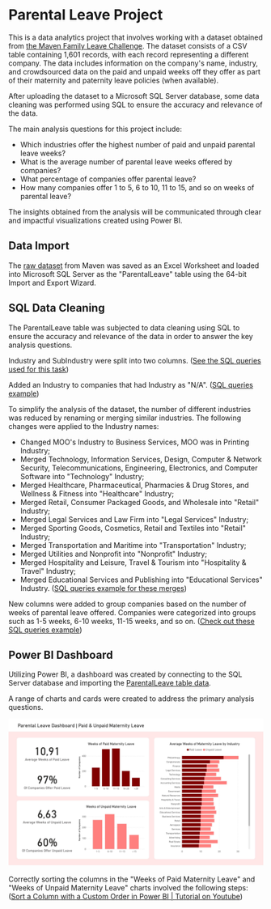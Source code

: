 # Parental Leave Project

This is a data analytics project that involves working with a dataset obtained from [the Maven Family Leave Challenge](https://www.mavenanalytics.io/challenges/maven-family-leave-challenge/2). 
The dataset consists of a CSV table containing 1,601 records, with each record representing a different company. 
The data includes information on the company's name, industry, and crowdsourced data on the paid and unpaid weeks off they offer as part of their maternity and paternity leave policies (when available).

After uploading the dataset to a Microsoft SQL Server database, some data cleaning was performed using SQL to ensure the accuracy and relevance of the data.

The main analysis questions for this project include:
- Which industries offer the highest number of paid and unpaid parental leave weeks?
- What is the average number of parental leave weeks offered by companies?
- What percentage of companies offer parental leave?
- How many companies offer 1 to 5, 6 to 10, 11 to 15, and so on weeks of parental leave?

The insights obtained from the analysis will be communicated through clear and impactful visualizations created using Power BI.

## Data Import

The [raw dataset](./data/parental_leave_raw.csv) from Maven was saved as an Excel Worksheet and loaded into Microsoft SQL Server as the "ParentalLeave" table using the 64-bit Import and Export Wizard.

## SQL Data Cleaning

The ParentalLeave table was subjected to data cleaning using SQL to ensure the accuracy and relevance of the data in order to answer the key analysis questions.

Industry and SubIndustry were split into two columns. ([See the SQL queries used for this task](SQLqueries/SplittingIndustrySubIndustry.sql))

Added an Industry to companies that had Industry as "N/A". ([SQL queries example](SQLqueries/AddingIndustriesToN-As.sql))

To simplify the analysis of the dataset, the number of different industries was reduced by renaming or merging similar industries. The following changes were applied to the Industry names:
- Changed MOO's Industry to Business Services, MOO was in Printing Industry;
- Merged Technology, Information Services, Design, Computer & Network Security, Telecommunications, Engineering, Electronics, and Computer Software into "Technology" Industry;
- Merged Healthcare, Pharmaceutical, Pharmacies & Drug Stores, and Wellness & Fitness into "Healthcare" Industry;
- Merged Retail, Consumer Packaged Goods, and Wholesale into "Retail" Industry;
- Merged Legal Services and Law Firm into "Legal Services" Industry;
- Merged Sporting Goods, Cosmetics, Retail and Textiles into "Retail" Industry;
- Merged Transportation and Maritime into "Transportation" Industry;
- Merged Utilities and Nonprofit into "Nonprofit" Industry;
- Merged Hospitality and Leisure, Travel & Tourism into "Hospitality & Travel" Industry;
- Merged Educational Services and Publishing into "Educational Services" Industry. ([SQL queries example for these merges](SQLqueries/IndustryMerging.sql))

New columns were added to group companies based on the number of weeks of parental leave offered. Companies were categorized into groups such as 1-5 weeks, 6-10 weeks, 11-15 weeks, and so on. ([Check out these SQL queries example](SQLqueries/Grouping.sql))

## Power BI Dashboard

Utilizing Power BI, a dashboard was created by connecting to the SQL Server database and importing the [ParentalLeave table data](data/ParentalLeave.xlsx).

A range of charts and cards were created to address the primary analysis questions.

![](dashboard/MaternityPage.jpg)

Correctly sorting the columns in the "Weeks of Paid Maternity Leave" and "Weeks of Unpaid Maternity Leave" charts involved the following steps: ([Sort a Column with a Custom Order in Power BI | Tutorial on Youtube](https://www.youtube.com/watch?v=CpBy79AawVw))
